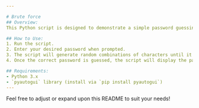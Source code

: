 ```yaml
---

# Brute force
## Overview:
This Python script is designed to demonstrate a simple password guessing mechanism using random selections. It employs the `pyautogui` library to prompt the user for a password input, after which it initiates a guessing loop until the correct password is matched.

## How to Use:
1. Run the script.
2. Enter your desired password when prompted.
3. The script will generate random combinations of characters until it matches the input password.
4. Once the correct password is guessed, the script will display the password and the number of iterations it took to guess it.

## Requirements:
- Python 3.x
- `pyautogui` library (install via `pip install pyautogui`)
--- 
```


Feel free to adjust or expand upon this README to suit your needs!
